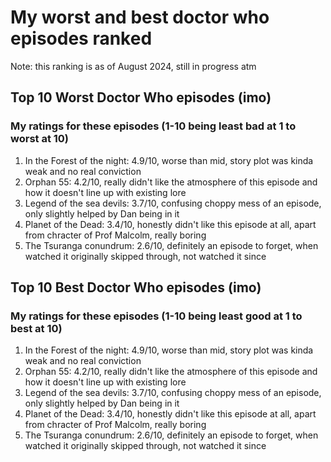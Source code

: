 # My worst and best doctor who episodes ranked
Note: this ranking is as of August 2024, still in progress atm  

## Top 10 Worst Doctor Who episodes (imo)

### My ratings for these episodes (1-10 being least bad at 1 to worst at 10)

1. In the Forest of the night: 4.9/10, worse than mid, story plot was kinda weak and no real conviction
2. Orphan 55: 4.2/10, really didn't like the atmosphere of this episode and how it doesn't line up with existing lore
3. Legend of the sea devils: 3.7/10, confusing choppy mess of an episode, only slightly helped by Dan being in it
4. Planet of the Dead: 3.4/10, honestly didn't like this episode at all, apart from chracter of Prof Malcolm, really boring
5. The Tsuranga conundrum: 2.6/10, definitely an episode to forget, when watched it originally skipped through, not watched it since

## Top 10 Best Doctor Who episodes (imo)

### My ratings for these episodes (1-10 being least good at 1 to best at 10)

1. In the Forest of the night: 4.9/10, worse than mid, story plot was kinda weak and no real conviction
2. Orphan 55: 4.2/10, really didn't like the atmosphere of this episode and how it doesn't line up with existing lore
3. Legend of the sea devils: 3.7/10, confusing choppy mess of an episode, only slightly helped by Dan being in it
4. Planet of the Dead: 3.4/10, honestly didn't like this episode at all, apart from chracter of Prof Malcolm, really boring
5. The Tsuranga conundrum: 2.6/10, definitely an episode to forget, when watched it originally skipped through, not watched it since
